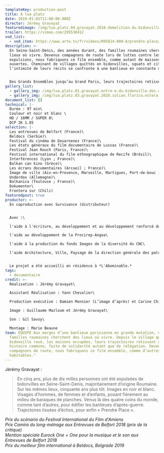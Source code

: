 ```yaml
---
templateKey: production-post
title: A lua platz
date: 2019-01-01T11:00:00.000Z
director: Jérémy Gravayat
featuredimage: /img/lua.platz.04.gravayat.2018.demolition.du.bidonville.de.saint-ouen.2017.jpg
trailer: https://vimeo.com/295538412
vod_list:
  - vod_item: https://www.arte.tv/fr/videos/095814-000-A/prendre-place/
description: >-
  En Seine-Saint-Denis, des années durant, des familles roumaines cherchent des
  lieux où vivre. Devenus compagnons de route lors de luttes contre les
  expulsions, nous fabriquons ce film ensemble, comme autant de maisons
  ouvertes. Cheminant de villages quittés en bidonvilles, squats et cités,
  l’intimité de leurs récits se confronte à une banlieue en constante mutation.


  Des Grands Ensembles jusqu’au Grand Paris, leurs trajectoires retissent une histoire commune, celle de solidarités habitantes refusant la relégation.
gallery_list:
  - gallery_img: /img/lua.platz.01.gravayat.entre-e.du.bidonville.des.coquetiers.bobigny.2017.jpg
  - gallery_img: /img/lua.platz.03.gravayat.2018.iulian.florica.estera.roumanie.2016.jpg
document_list: []
technical: |-
  Durée : 97 min\
  Couleur et noir et blanc \
  HD / 16MM / SUPER 8\
  DCP 2K 1.85
selection: |-
  Les entrevues de Belfort (France)\
  Beldocs (Serbie)\
  Festival du cinéma de Douarnenez (France)\
  Les états généraux du film documentaire de Lussas (France)\
  Festival Jean Rouch (Paris, France)\
  Festival international du film ethnographique de Recife (Brésil)\
  Interférences (Lyon ; France)\
  Balkan can kino (Grèce)\
  Les écrans documentaires (Arcueil ; France)\
  Image de ville (Aix-en-Provence, Marseille, Martigues, Port-de-bouc ; France)\
  Underdox (Allemagne)\
  Balkanica (Toulouse ; France)\
  Dokumenter\
  Frontera sur (Chili)
featuredpost: true
productor: >-
  En coproduction avec Survivance (distributeur)


  Avec :\

  l'aide à l'écriture, au développement et au développement renforcé du Fonds d'Aide à l'Innovation du CNC\

  l'aide au développement de la Procirep-Angoa\

  l'aide à la production du fonds Images de la diversité du CNC\

  l'aide Architecture, Ville, Paysage de la direction générale des patrimoines - Sous-direction de l'architecture, de la qualité de construction et du cadre de vie (gérée par le CNC)


  Le projet a été accueilli en résidence à *L'Abominable.*
tags:
  - documentaire
credit: >-
  Réalisation : Jérémy Gravayat\

  Assistant Réalisation : Yann Chevalier\

  Production exécutive : Damien Monnier (L’image d’après) et Carine Chichkowsky (Survivance)\

  Image : Guillaume Mazloum et Jérémy Gravayat\

  Son : Gil Savoy\

  Montage : Marie Beaune
team: ÉQUIPE Aux marges d’une banlieue parisienne en grande mutation, quelques
  familles roumaines cherchent des lieux où vivre. Depuis le village quitté, le
  bidonville rasé, les maisons occupées, leurs trajectoires retissent une
  histoire commune, faite de solidarité autant que de relégation. Devenus
  compagnons de route, nous fabriquons ce film ensemble, comme d’autres espaces
  habitables."
---
```

Jérémy Gravayat :

> En cinq ans, plus de dix milles personnes ont été expulsées de bidonvilles en Seine-Saint-Denis, majoritairement d’origine Roumaine.
> Sur les mêmes lieux, cinquante ans plus tôt. Images en noir et blanc.
> Visages d’hommes, de femmes et d’enfants, posant fièrement au milieu de baraques de planches.
> Venus là des quatre coins du monde, comme tant d’autres, pour édifier les banlieues d’après-guerre.
> Trajectoires tissées d’échos, pour enfin « Prendre Place ».

*Prix du scénario du Festival International du Film d'Amiens*\
*Prix Camira du long-métrage aux Entrevues de Belfort 2018 (prix de la critique)\
Mention spéciale Eurock One + One pour la musique et le son aux Entrevues de Belfort 2018*\
*Prix du meilleur film international à Beldocs, Belgrade 2019*